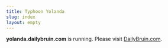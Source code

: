 ```yaml
---
title: Typhoon Yolanda
slug: index
layout: empty
---
```

**yolanda.dailybruin.com** is running. Please visit [DailyBruin.com](http://dailybruin.com).
